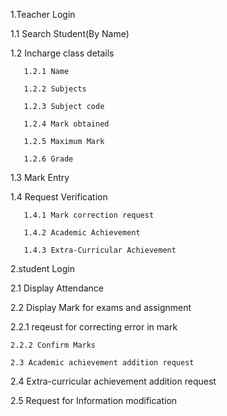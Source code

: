 1.Teacher Login
   
   1.1 Search Student(By Name)
   
   1.2 Incharge class details
       
       1.2.1 Name
       
       1.2.2 Subjects
       
       1.2.3 Subject code
       
       1.2.4 Mark obtained
       
       1.2.5 Maximum Mark
       
       1.2.6 Grade
   
   1.3 Mark Entry
   
   1.4 Request Verification
       
       1.4.1 Mark correction request
       
       1.4.2 Academic Achievement
       
       1.4.3 Extra-Curricular Achievement


2.student Login

   2.1 Display Attendance

   2.2 Display Mark for exams and assignment

   2.2.1 reqeust for correcting error in mark

    2.2.2 Confirm Marks
  
    2.3 Academic achievement addition request     
  
  2.4 Extra-curricular achievement addition request
  
  2.5 Request for Information modification
  
